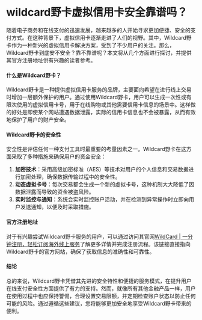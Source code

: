 # wildcard野卡虚拟信用卡安全靠谱吗？

随着电子商务和在线支付的迅速发展，越来越多的人开始寻求更加便捷、安全的支付方式。在这种背景下，虚拟信用卡逐渐走进了人们的视野。其中，Wildcard野卡作为一种新兴的虚拟信用卡解决方案，受到了不少用户的关注。那么，Wildcard野卡到底安不安全？靠不靠谱呢？本文将从几个方面进行探讨，并提供其官方注册地址供有兴趣的读者参考。

#### 什么是Wildcard野卡？

Wildcard野卡是一种提供虚拟信用卡服务的品牌，主要面向希望在进行线上交易时增加一层额外保护的用户。通过使用Wildcard野卡，用户可以生成一次性或有限次使用的虚拟信用卡号，用于在线购物或其他需要信用卡信息的场景中。这样做的好处是即使某个网站遭遇数据泄露，实际的信用卡信息也不会被暴露，从而有效地保护了用户的财产安全。

#### Wildcard野卡的安全性

安全性是评估任何一种支付工具时最重要的考量因素之一。Wildcard野卡在这方面采取了多种措施来确保用户的资金安全：

1. **加密技术**：采用高级加密标准（AES）等技术对用户的个人信息和交易数据进行加密处理，确保数据传输过程中的安全性。
2. **动态虚拟卡号**：每次交易都会生成一个新的虚拟卡号，这种机制大大降低了因数据泄露而导致的资金被盗风险。
3. **实时监控与通知**：系统会实时监控账户活动，并在检测到异常操作时立即向用户发送通知，以便及时采取措施。

#### 官方注册地址

对于有兴趣尝试Wildcard野卡服务的用户，可以通过访问其官网[WildCard | 一分钟注册，轻松订阅海外线上服务](https://bewildcard.com/i/MASK)了解更多详情并完成注册流程。该链接直接指向Wildcard野卡的官方网站，确保了获取信息的准确性和可靠性。

#### 结论

总的来说，Wildcard野卡凭借其先进的安全特性和便捷的服务模式，在提升用户在线支付安全性方面提供了有力的支持。然而，就像所有其他金融产品一样，用户在使用过程中也应保持警惕，合理设置交易限额，并定期检查账户状态以防止任何可能的风险。通过遵循这些建议，您将能够更加安全地享受Wildcard野卡带来的便利。
